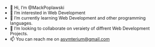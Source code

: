 - 👋 Hi, I’m @MackPoplawski
- 👀 I’m interested in Web Development
- 🌱 I’m currently learning Web Development and other programming languages.
- 💞️ I’m looking to collaborate on veraiety of diffrent Web Development Projects. 
- 📫 You can reach me on asymterium@gmail.com



